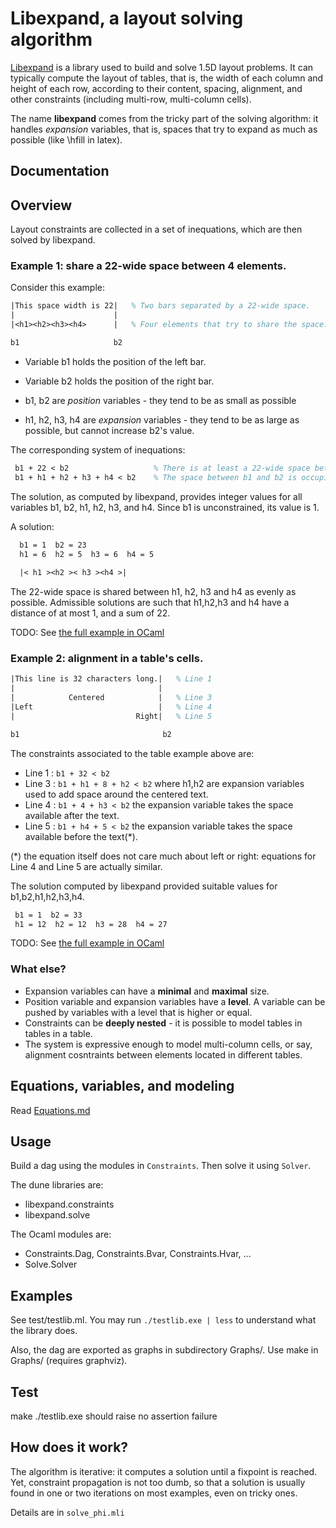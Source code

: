 # Libexpand, a layout solving algorithm

[Libexpand](https://github.com/lebotlan/libexpand) is a library used to build and solve 1.5D layout problems.
It can typically compute the layout of tables, that is, the width of each column and height of each row,
according to their content, spacing, alignment, and other constraints (including multi-row, multi-column cells).

The name **libexpand** comes from the tricky part of the solving algorithm: it handles *expansion* variables, that is,
spaces that try to expand as much as possible (like \hfill in latex).

## Documentation



## Overview

Layout constraints are collected in a set of inequations, which are then solved by libexpand.

### Example 1: share a 22-wide space between 4 elements.

Consider this example:

```latex
|This space width is 22|   % Two bars separated by a 22-wide space.
|                      |
|<h1><h2><h3><h4>      |   % Four elements that try to share the space.

b1                     b2
```

- Variable b1 holds the position of the left bar.
- Variable b2 holds the position of the right bar.

- b1, b2 are *position* variables - they tend to be as small as possible
- h1, h2, h3, h4 are *expansion* variables - they tend to be as large as possible, but cannot increase b2's value.

The corresponding system of inequations:

```latex
 b1 + 22 < b2                   % There is at least a 22-wide space between b1 and b2. 
 b1 + h1 + h2 + h3 + h4 < b2    % The space between b1 and b2 is occupied by h1,h2,h3,h4.
```

The solution, as computed by libexpand, provides integer values for all variables b1, b2, h1, h2, h3, and h4. Since b1 is unconstrained, its value is 1.
 
A solution:
```latex
  b1 = 1  b2 = 23
  h1 = 6  h2 = 5  h3 = 6  h4 = 5
  
  |< h1 ><h2 >< h3 ><h4 >|
```

The 22-wide space is shared between h1, h2, h3 and h4 as evenly as possible. Admissible solutions are such that h1,h2,h3 and h4 have a distance of at most 1, and a sum of 22.

TODO: See [the full example in OCaml](Example1.md)


### Example 2: alignment in a table's cells.

```latex
|This line is 32 characters long.|   % Line 1
|                                |
|            Centered            |   % Line 3
|Left                            |   % Line 4
|                           Right|   % Line 5

b1                                b2
```

The constraints associated to the table example above are:
- Line 1 : `b1 + 32 < b2`
- Line 3 : `b1 + h1 + 8 + h2 < b2`  where h1,h2 are expansion variables used to add space around the centered text.
- Line 4 : `b1 + 4 + h3 < b2`   the expansion variable takes the space available after the text.
- Line 5 : `b1 + h4 + 5 < b2`   the expansion variable takes the space available before the text(*).

(*) the equation itself does not care much about left or right: equations for Line 4 and Line 5 are actually similar.

The solution computed by libexpand provided suitable values for b1,b2,h1,h2,h3,h4.
 
 ```latex
  b1 = 1  b2 = 33
  h1 = 12  h2 = 12  h3 = 28  h4 = 27
```
 
 TODO: See [the full example in OCaml](Example2.md)

### What else?

- Expansion variables can have a **minimal** and **maximal** size.
- Position variable and expansion variables have a **level**. A variable can be pushed by variables with a level that is higher or equal.
- Constraints can be **deeply nested** - it is possible to model tables in tables in a table.
- The system is expressive enough to model multi-column cells, or say, alignment cosntraints between elements located in different tables.


## Equations, variables, and modeling

Read [Equations.md](Equations.md)


## Usage

Build a dag using the modules in `Constraints`. Then solve it using `Solver`.

The dune libraries are:

 - libexpand.constraints
 - libexpand.solve

The Ocaml modules are:

 - Constraints.Dag, Constraints.Bvar, Constraints.Hvar, ...
 - Solve.Solver




## Examples

See test/testlib.ml.
You may run `./testlib.exe | less` to understand what the library does.

Also, the dag are exported as graphs in subdirectory Graphs/. Use make in Graphs/ (requires graphviz).





## Test

make
./testlib.exe    should raise no assertion failure


## How does it work?

The algorithm is iterative: it computes a solution until a fixpoint is reached. 
Yet, constraint propagation is not too dumb, so that a solution is usually found in one or two iterations on
most examples, even on tricky ones.

Details are in `solve_phi.mli`


